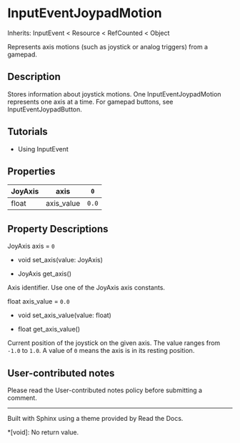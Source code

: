 # InputEventJoypadMotion

Inherits: InputEvent < Resource < RefCounted < Object

Represents axis motions (such as joystick or analog triggers) from a gamepad.

## Description

Stores information about joystick motions. One InputEventJoypadMotion
represents one axis at a time. For gamepad buttons, see
InputEventJoypadButton.

## Tutorials

  * Using InputEvent

## Properties

JoyAxis | axis | `0`  
---|---|---  
float | axis_value | `0.0`  
  
## Property Descriptions

JoyAxis axis = `0`

  * void set_axis(value: JoyAxis)

  * JoyAxis get_axis()

Axis identifier. Use one of the JoyAxis axis constants.

float axis_value = `0.0`

  * void set_axis_value(value: float)

  * float get_axis_value()

Current position of the joystick on the given axis. The value ranges from
`-1.0` to `1.0`. A value of `0` means the axis is in its resting position.

## User-contributed notes

Please read the User-contributed notes policy before submitting a comment.

* * *

Built with Sphinx using a theme provided by Read the Docs.

  *[void]: No return value.


